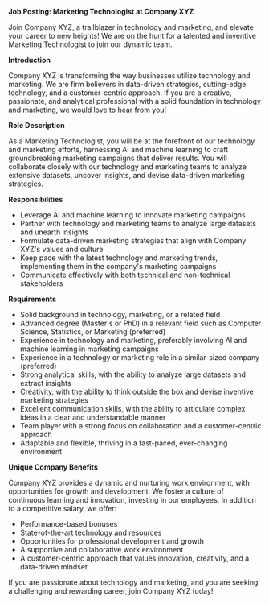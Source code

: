 **Job Posting: Marketing Technologist at Company XYZ**

Join Company XYZ, a trailblazer in technology and marketing, and elevate your career to new heights! We are on the hunt for a talented and inventive Marketing Technologist to join our dynamic team.

**Introduction**

Company XYZ is transforming the way businesses utilize technology and marketing. We are firm believers in data-driven strategies, cutting-edge technology, and a customer-centric approach. If you are a creative, passionate, and analytical professional with a solid foundation in technology and marketing, we would love to hear from you!

**Role Description**

As a Marketing Technologist, you will be at the forefront of our technology and marketing efforts, harnessing AI and machine learning to craft groundbreaking marketing campaigns that deliver results. You will collaborate closely with our technology and marketing teams to analyze extensive datasets, uncover insights, and devise data-driven marketing strategies.

**Responsibilities**

* Leverage AI and machine learning to innovate marketing campaigns
* Partner with technology and marketing teams to analyze large datasets and unearth insights
* Formulate data-driven marketing strategies that align with Company XYZ's values and culture
* Keep pace with the latest technology and marketing trends, implementing them in the company's marketing campaigns
* Communicate effectively with both technical and non-technical stakeholders

**Requirements**

* Solid background in technology, marketing, or a related field
* Advanced degree (Master's or PhD) in a relevant field such as Computer Science, Statistics, or Marketing (preferred)
* Experience in technology and marketing, preferably involving AI and machine learning in marketing campaigns
* Experience in a technology or marketing role in a similar-sized company (preferred)
* Strong analytical skills, with the ability to analyze large datasets and extract insights
* Creativity, with the ability to think outside the box and devise inventive marketing strategies
* Excellent communication skills, with the ability to articulate complex ideas in a clear and understandable manner
* Team player with a strong focus on collaboration and a customer-centric approach
* Adaptable and flexible, thriving in a fast-paced, ever-changing environment

**Unique Company Benefits**

Company XYZ provides a dynamic and nurturing work environment, with opportunities for growth and development. We foster a culture of continuous learning and innovation, investing in our employees. In addition to a competitive salary, we offer:

* Performance-based bonuses
* State-of-the-art technology and resources
* Opportunities for professional development and growth
* A supportive and collaborative work environment
* A customer-centric approach that values innovation, creativity, and a data-driven mindset

If you are passionate about technology and marketing, and you are seeking a challenging and rewarding career, join Company XYZ today!